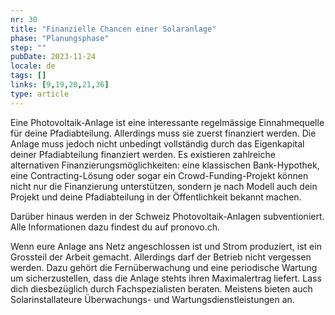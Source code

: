 ```yaml
---
nr: 30
title: "Finanzielle Chancen einer Solaranlage"
phase: "Planungsphase"
step: ""
pubDate: 2023-11-24
locale: de
tags: []
links: [9,19,20,21,36]
type: article
---
```


Eine Photovoltaik-Anlage ist eine interessante regelmässige Einnahmequelle für deine Pfadiabteilung. Allerdings muss sie zuerst finanziert werden. Die Anlage muss jedoch nicht unbedingt vollständig durch das Eigenkapital deiner Pfadiabteilung finanziert werden. Es existieren zahlreiche alternativen Finanzierungsmöglichkeiten: eine klassischen Bank-Hypothek, eine Contracting-Lösung oder sogar ein Crowd-Funding-Projekt können nicht nur die Finanzierung unterstützen, sondern je nach Modell auch dein Projekt und deine Pfadiabteilung in der Öffentlichkeit bekannt machen.

Darüber hinaus werden in der Schweiz Photovoltaik-Anlagen subventioniert. Alle Informationen dazu findest du auf pronovo.ch.

Wenn eure Anlage ans Netz angeschlossen ist und Strom produziert, ist ein Grossteil der Arbeit gemacht. Allerdings darf der Betrieb nicht vergessen werden. Dazu gehört die Fernüberwachung und eine periodische Wartung um sicherzustellen, dass die Anlage stehts ihren Maximalertrag liefert. Lass dich diesbezüglich durch Fachspezialisten beraten. Meistens bieten auch Solarinstallateure Überwachungs- und Wartungsdienstleistungen an.
